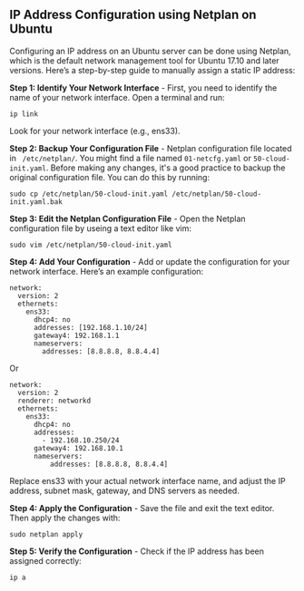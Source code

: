 ## IP Address Configuration using Netplan on Ubuntu
Configuring an IP address on an Ubuntu server can be done using Netplan, which is the default network management tool for Ubuntu 17.10 and later versions. Here’s a step-by-step guide to manually assign a static IP address:

**Step 1: Identify Your Network Interface** - 
First, you need to identify the name of your network interface. Open a terminal and run:
```
ip link
```
Look for your network interface (e.g., ens33).

**Step 2: Backup Your Configuration File** - 
Netplan configuration file located in `` /etc/netplan/``. You might find a file named ``01-netcfg.yaml`` or ``50-cloud-init.yaml``. Before making any changes, it's a good practice to backup the original configuration file. You can do this by running:
``` 
sudo cp /etc/netplan/50-cloud-init.yaml /etc/netplan/50-cloud-init.yaml.bak
```

**Step 3: Edit the Netplan Configuration File** - 
Open the Netplan configuration file by useing a text editor like vim:
```
sudo vim /etc/netplan/50-cloud-init.yaml
```

**Step 4: Add Your Configuration** - 
Add or update the configuration for your network interface. Here’s an example configuration:
```
network:
  version: 2
  ethernets:
    ens33:
      dhcp4: no
      addresses: [192.168.1.10/24]
      gateway4: 192.168.1.1
      nameservers:
        addresses: [8.8.8.8, 8.8.4.4]
```
Or
```
network:
  version: 2
  renderer: networkd
  ethernets:
    ens33:
      dhcp4: no
      addresses:
        - 192.168.10.250/24
      gateway4: 192.168.10.1
      nameservers:
          addresses: [8.8.8.8, 8.8.4.4]
```
Replace ens33 with your actual network interface name, and adjust the IP address, subnet mask, gateway, and DNS servers as needed.

**Step 4: Apply the Configuration** - 
Save the file and exit the text editor. Then apply the changes with:
```
sudo netplan apply
```

**Step 5: Verify the Configuration** - 
Check if the IP address has been assigned correctly:
```
ip a
```






